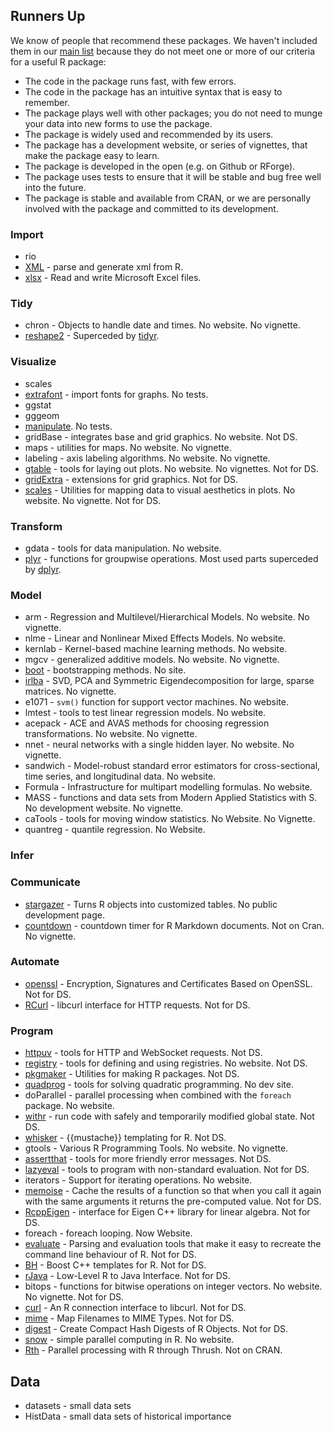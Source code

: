 
Runners Up
----------

We know of people that recommend these packages. We haven't included them in our [main list](README.md) because they do not meet one or more of our criteria for a useful R package:

-   The code in the package runs fast, with few errors.
-   The code in the package has an intuitive syntax that is easy to remember.
-   The package plays well with other packages; you do not need to munge your data into new forms to use the package.
-   The package is widely used and recommended by its users.
-   The package has a development website, or series of vignettes, that make the package easy to learn.
-   The package is developed in the open (e.g. on Github or RForge).
-   The package uses tests to ensure that it will be stable and bug free well into the future.
-   The package is stable and available from CRAN, or we are personally involved with the package and committed to its development.

### Import

-   rio
-   [XML](http://www.omegahat.net/RSXML/) - parse and generate xml from R.
-   [xlsx](https://github.com/dragua/xlsx) - Read and write Microsoft Excel files.

### Tidy

-   chron - Objects to handle date and times. No website. No vignette.
-   [reshape2]() - Superceded by [tidyr](https://github.com/hadley/tidyr).

### Visualize

-   scales
-   [extrafont](https://github.com/wch/extrafont) - import fonts for graphs. No tests.
-   ggstat
-   gggeom
-   [manipulate](https://support.rstudio.com/hc/en-us/articles/200551906-Interactive-Plotting-with-Manipulate). No tests.
-   gridBase - integrates base and grid graphics. No website. Not DS.
-   maps - utilities for maps. No website. No vignette.
-   labeling - axis labeling algorithms. No website. No vignette.
-   [gtable]() - tools for laying out plots. No website. No vignettes. Not for DS.
-   [gridExtra](https://github.com/baptiste/gridextra) - extensions for grid graphics. Not for DS.
-   [scales]() - Utilities for mapping data to visual aesthetics in plots. No website. No vignette. Not for DS.

### Transform

-   gdata - tools for data manipulation. No website.
-   [plyr]() - functions for groupwise operations. Most used parts superceded by [dplyr](https://github.com/hadley/dplyr).

### Model

-   arm - Regression and Multilevel/Hierarchical Models. No website. No vignette.
-   nlme - Linear and Nonlinear Mixed Effects Models. No website.
-   kernlab - Kernel-based machine learning methods. No website.
-   mgcv - generalized additive models. No website. No vignette.
-   [boot](https://cran.r-project.org/doc/Rnews/Rnews_2002-3.pdf) - bootstrapping methods. No site.
-   [irlba](https://github.com/bwlewis/irlba/issues) - SVD, PCA and Symmetric Eigendecomposition for large, sparse matrices. No vignette.
-   e1071 - `svm()` function for support vector machines. No website.
-   lmtest - tools to test linear regression models. No website.
-   acepack - ACE and AVAS methods for choosing regression transformations. No website. No vignette.
-   nnet - neural networks with a single hidden layer. No website. No vignette.
-   sandwich - Model-robust standard error estimators for cross-sectional, time series, and longitudinal data. No website.
-   Formula - Infrastructure for multipart modelling formulas. No website.
-   MASS - functions and data sets from Modern Applied Statistics with S. No development website. No vignette.
-   caTools - tools for moving window statistics. No Website. No Vignette.
-   quantreg - quantile regression. No Website.

### Infer

### Communicate

-   [stargazer](https://cran.r-project.org/web/packages/stargazer/vignettes/stargazer.pdf) - Turns R objects into customized tables. No public development page.
-   [countdown](https://github.com/jcheng5/countdown) - countdown timer for R Markdown documents. Not on Cran. No vignette.

### Automate

-   [openssl](https://github.com/jeroenooms/openssl) - Encryption, Signatures and Certificates Based on OpenSSL. Not for DS.
-   [RCurl](http://www.omegahat.net/RCurl/) - libcurl interface for HTTP requests. Not for DS.

### Program

-   [httpuv](https://github.com/rstudio/httpuv) - tools for HTTP and WebSocket requests. Not DS.
-   [registry](https://cran.r-project.org/web/packages/registry/vignettes/registry.pdf) - tools for defining and using registries. No website. Not DS.
-   [pkgmaker](http://renozao.github.io/pkgmaker/) - Utilities for making R packages. Not DS.
-   [quadprog](http://blog.ryanwalker.us/2014/01/solving-quadratic-progams-with-rs.html) - tools for solving quadratic programming. No dev site.
-   doParallel - parallel processing when combined with the `foreach` package. No website.
-   [withr](https://github.com/jimhester/withr) - run code with safely and temporarily modified global state. Not DS.
-   [whisker](https://github.com/edwindj/whisker) - {{mustache}} templating for R. Not DS.
-   gtools - Various R Programming Tools. No website. No vignette.
-   [assertthat](https://github.com/hadley/assertthat) - tools for more friendly error messages. Not DS.
-   [lazyeval](https://github.com/hadley/lazyeval) - tools to program with non-standard evaluation. Not for DS.
-   iterators - Support for iterating operations. No website.
-   [memoise](https://github.com/hadley/memoise) - Cache the results of a function so that when you call it again with the same arguments it returns the pre-computed value. Not for DS.
-   [RcppEigen](http://eigen.tuxfamily.org/) - interface for Eigen C++ library for linear algebra. Not for DS.
-   foreach - foreach looping. Now Website.
-   [evaluate]() - Parsing and evaluation tools that make it easy to recreate the command line behaviour of R. Not for DS.
-   [BH](https://github.com/eddelbuettel/bh) - Boost C++ templates for R. Not for DS.
-   [rJava](https://github.com/s-u/rJava) - Low-Level R to Java Interface. Not for DS.
-   bitops - functions for bitwise operations on integer vectors. No website. No vignette. Not for DS.
-   [curl](https://github.com/jeroenooms/curl) - An R connection interface to libcurl. Not for DS.
-   [mime](https://github.com/yihui/mime) - Map Filenames to MIME Types. Not for DS.
-   [digest](http://dirk.eddelbuettel.com/code/digest.html) - Create Compact Hash Digests of R Objects. Not for DS.
-   [snow](http://www.sfu.ca/~sblay/R/snow.html) - simple parallel computing in R. No website.
-   [Rth](https://github.com/Rth-org/Rth) - Parallel processing with R through Thrush. Not on CRAN.

Data
----

-   datasets - small data sets
-   HistData - small data sets of historical importance
